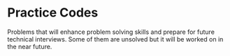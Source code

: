 # Practice Codes
 Problems that will enhance problem solving skills
 and prepare for future technical interviews.
 Some of them are unsolved but it will be worked on in the near
 future.
 
